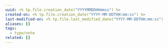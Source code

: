 ```yaml
---
uuid: <% tp.file.creation_date("YYYYMMDDHHmmss") %>
created-on: <% tp.file.creation_date("YYYY-MM-DDTHH:mm:ss") %>
last-modified-on: <% tp.file.last_modified_date("YYYY-MM-DDTHH:mm:ss") %>
aliases: []
tags:
  - type/note
related: []
---
```

